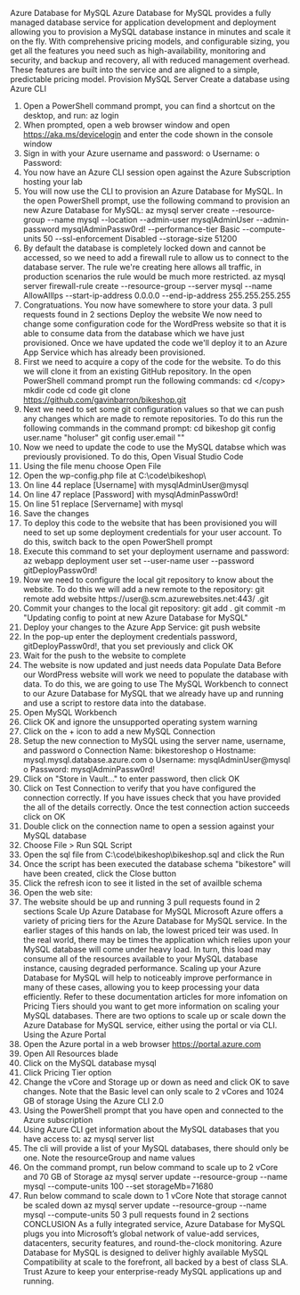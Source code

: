 Azure Database for MySQL
Azure Database for MySQL provides a fully managed database service for application development and deployment allowing you to provision a MySQL database instance in minutes and scale it on the fly. With comprehensive pricing models, and configurable sizing, you get all the features you need such as high-availability, monitoring and security, and backup and recovery, all with reduced management overhead. These features are built into the service and are aligned to a simple, predictable pricing model.
Provision MySQL Server
Create a database using Azure CLI
1.	Open a PowerShell command prompt, you can find a shortcut on the desktop, and run:
<copy>az login</copy>
2.	When prompted, open a web browser window and open <copy>https://aka.ms/devicelogin </copy> and enter the code shown in the console window 
3.	Sign in with your Azure username and password:
o	Username: <inject key="AzureAdUserEmail" />
o	Password: <inject key="AzureAdUserPassword" />
4.	You now have an Azure CLI session open against the Azure Subscription hosting your lab
5.	You will now use the CLI to provision an Azure Database for MySQL. In the open PowerShell prompt, use the following command to provision an new Azure Database for MySQL:
<copy>az mysql server create --resource-group <inject key="myResourceGroupName" story-id="story://content-private/content/dfd/SP-OSS/azure-mysql/wordpress-and-mysql/story_a_deploy" copy="false" /> --name mysql<inject key="myResourceGroupName" story-id="story://content-private/content/dfd/SP-OSS/azure-mysql/wordpress-and-mysql/story_a_deploy" copy="false" /> --location <inject key="myResourceGroupLocation" story-id="story://content-private/content/dfd/SP-OSS/azure-mysql/wordpress-and-mysql/story_a_deploy" copy="false" /> --admin-user mysqlAdminUser --admin-password mysqlAdminPassw0rd! --performance-tier Basic --compute-units 50 --ssl-enforcement Disabled --storage-size 51200</copy>
6.	By default the database is completely locked down and cannot be accessed, so we need to add a firewall rule to allow us to connect to the database server. The rule we're creating here allows all traffic, in production scenarios the rule would be much more restricted.
<copy>az mysql server firewall-rule create --resource-group <inject key="myResourceGroupName" story-id="story://content-private/content/dfd/SP-OSS/azure-mysql/wordpress-and-mysql/story_a_deploy" copy="false" /> --server mysql<inject key="myResourceGroupName" story-id="story://content-private/content/dfd/SP-OSS/azure-mysql/wordpress-and-mysql/story_a_deploy" copy="false" /> --name AllowAllIps --start-ip-address 0.0.0.0 --end-ip-address 255.255.255.255</copy>
7.	Congratuations. You now have somewhere to store your data.
3 pull requests found in 2 sections
Deploy the website
We now need to change some configuration code for the WordPress website so that it is able to consume data from the database which we have just provisioned. Once we have updated the code we'll deploy it to an Azure App Service which has already been provisioned.
1.	First we need to acquire a copy of the code for the website. To do this we will clone it from an existing GitHub repository. In the open PowerShell command prompt run the following commands:
<copy>cd \</copy> <copy>mkdir code </copy> <copy>cd code</copy> <copy>git clone https://github.com/gavinbarron/bikeshop.git </copy>
2.	Next we need to set some git configuration values so that we can push any changes which are made to remote repositories. To do this run the following commands in the command prompt:
<copy>cd bikeshop</copy> <copy>git config user.name  "holuser"</copy> <copy>git config user.email "<inject key="AzureAdUserEmail" copy="false" />"</copy>
3.	Now we need to update the code to use the MySQL databse which was previously provisioned. To do this, Open Visual Studio Code
4.	Using the file menu choose Open File 
5.	Open the wp-config.php file at C:\code\bikeshop\
6.	On line 44 replace [Username] with <copy>mysqlAdminUser@mysql<inject key="myResourceGroupName" story-id="story://content-private/content/dfd/SP-OSS/azure-mysql/wordpress-and-mysql/story_a_deploy" copy="false" /></copy>
7.	On line 47 replace [Password] with <copy>mysqlAdminPassw0rd!</copy>
8.	On line 51 replace [Servername] with <copy>mysql<inject key="myResourceGroupName" story-id="story://content-private/content/dfd/SP-OSS/azure-mysql/wordpress-and-mysql/story_a_deploy" copy="false" /></copy> 
9.	Save the changes
10.	To deploy this code to the website that has been provisioned you will need to set up some deployment credentials for your user account. To do this, switch back to the open PowerShell prompt
11.	Execute this command to set your deployment username and password:
<copy>az webapp deployment user set --user-name <inject key="myResourceGroupName" story-id="story://content-private/content/dfd/SP-OSS/azure-mysql/wordpress-and-mysql/story_a_deploy" copy="false" />user --password gitDeployPassw0rd!</copy>
12.	Now we need to configure the local git repository to know about the website. To do this we will add a new remote to the repository:
<copy>git remote add website https://<inject key="myResourceGroupName" story-id="story://content-private/content/dfd/SP-OSS/azure-mysql/wordpress-and-mysql/story_a_deploy" copy="false" />user@<inject key="webSiteName" story-id="story://content-private/content/dfd/SP-OSS/azure-mysql/wordpress-and-mysql/story_a_deploy" copy="false" />.scm.azurewebsites.net:443/ <inject key="webSiteName" story-id="story://content-private/content/dfd/SP-OSS/azure-mysql/wordpress-and-mysql/story_a_deploy" copy="false" />.git</copy>
13.	Commit your changes to the local git repository:
<copy>git add . </copy> <copy>git commit -m "Updating config to point at new Azure Database for MySQL"</copy>
14.	Deploy your changes to the Azure App Service:
<copy>git push website</copy>
15.	In the pop-up enter the deployment credentials password, <copy>gitDeployPassw0rd!</copy>, that you set previously and click OK 
16.	Wait for the push to the website to complete
17.	The website is now updated and just needs data
Populate Data
Before our WordPress website will work we need to populate the database with data. To do this, we are going to use The MySQL Workbench to connect to our Azure Database for MySQL that we already have up and running and use a script to restore data into the database.
1.	Open MySQL Workbench 
2.	Click OK and ignore the unsupported operating system warning
3.	Click on the + icon to add a new MySQL Connection 
4.	Setup the new connection to MySQL using the server name, username, and password
o	Connection Name: <copy>bikestoreshop</copy>
o	Hostname: <copy>mysql<inject key="myResourceGroupName" story-id="story://content-private/content/dfd/SP-OSS/azure-mysql/wordpress-and-mysql/story_a_deploy" copy="false" />.mysql.database.azure.com</copy>
o	Username: <copy>mysqlAdminUser@mysql<inject key="myResourceGroupName" story-id="story://content-private/content/dfd/SP-OSS/azure-mysql/wordpress-and-mysql/story_a_deploy" copy="false" /></copy>
o	Password: <copy>mysqlAdminPassw0rd!</copy>
5.	Click on "Store in Vault..." to enter password, then click OK 
6.	Click on Test Connection to verify that you have configured the connection correctly. If you have issues check that you have provided the all of the details correctly. Once the test connection action succeeds click on OK
7.	Double click on the connection name to open a session against your MySQL database 
8.	Choose File > Run SQL Script 
9.	Open the sql file from C:\code\bikeshop\bikeshop.sql and click the Run 
10.	Once the script has been executed the database schema "bikestore" will have been created, click the Close button
11.	Click the refresh icon to see it listed in the set of availble schema 
12.	Open the web site: <inject key="webSiteUrl" story-id="story://content-private/content/dfd/SP-OSS/azure-mysql/wordpress-and-mysql/story_a_deploy" />
13.	The website should be up and running 
3 pull requests found in 2 sections
Scale Up Azure Database for MySQL
Microsoft Azure offers a variety of pricing tiers for the Azure Database for MySQL service. In the earlier stages of this hands on lab, the lowest priced teir was used. In the real world, there may be times the application which relies upon your MySQL database will come under heavy load. In turn, this load may consume all of the resources available to your MySQL database instance, causing degraded performance. Scaling up your Azure Database for MySQL will help to noticeably improve performance in many of these cases, allowing you to keep processing your data efficiently.
Refer to these documentation articles for more infomation on Pricing Tiers  should you want to get more information on scaling your MySQL databases.
There are two options to scale up or scale down the Azure Database for MySQL service, either using the portal or via CLI.
Using the Azure Portal
1.	Open the Azure portal in a web browser <copy>https://portal.azure.com </copy>
2.	Open All Resources blade
3.	Click on the MySQL database mysql<inject key="myResourceGroupName" story-id="story://content-private/content/dfd/SP-OSS/azure-mysql/wordpress-and-mysql/story_a_deploy" copy="false" />
4.	Click Pricing Tier option 
5.	Change the vCore and Storage up or down as need and click OK to save changes.
Note that the Basic level can only scale to 2 vCores and 1024 GB of storage
Using the Azure CLI 2.0
1.	Using the PowerShell prompt that you have open and connected to the Azure subscription
2.	Using Azure CLI get information about the MySQL databases that you have access to:
<copy>az mysql server list</copy>
3.	The cli will provide a list of your MySQL databases, there should only be one. Note the resourceGroup and name values 
4.	On the command prompt, run below command to scale up to 2 vCore and 70 GB of Storage
<copy>az mysql server update --resource-group <inject key="myResourceGroupName" story-id="story://content-private/content/dfd/SP-OSS/azure-mysql/wordpress-and-mysql/story_a_deploy" copy="false" /> --name mysql<inject key="myResourceGroupName" story-id="story://content-private/content/dfd/SP-OSS/azure-mysql/wordpress-and-mysql/story_a_deploy" copy="false" /> --compute-units 100 --set storageMb=71680</copy>
5.	Run below command to scale down to 1 vCore
Note that storage cannot be scaled down
<copy>az mysql server update --resource-group <inject key="myResourceGroupName" story-id="story://content-private/content/dfd/SP-OSS/azure-mysql/wordpress-and-mysql/story_a_deploy" copy="false" /> --name mysql<inject key="myResourceGroupName" story-id="story://content-private/content/dfd/SP-OSS/azure-mysql/wordpress-and-mysql/story_a_deploy" copy="false" /> --compute-units 50</copy>
3 pull requests found in 2 sections
CONCLUSION
As a fully integrated service, Azure Database for MySQL plugs you into Microsoft’s global network of value-add services, datacenters, security features, and round-the-clock monitoring. Azure Database for MySQL is designed to deliver highly available MySQL Compatibility at scale to the forefront, all backed by a best of class SLA. Trust Azure to keep your enterprise-ready MySQL applications up and running.
